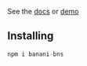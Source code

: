 See the [docs](https://bns.prussia.dev) or [demo](https://bns.prussia.dev/browser_test)

## Installing

```js
npm i banani-bns
```

